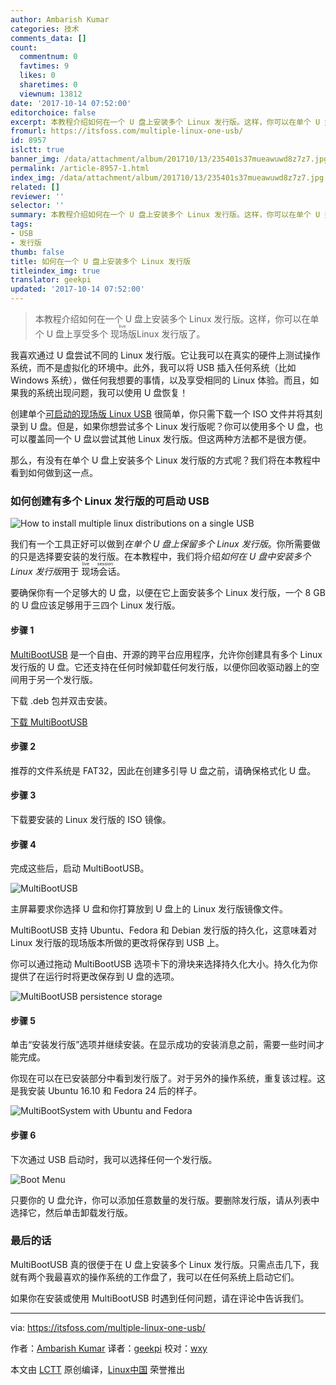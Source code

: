 ```yaml
---
author: Ambarish Kumar
categories: 技术
comments_data: []
count:
  commentnum: 0
  favtimes: 9
  likes: 0
  sharetimes: 0
  viewnum: 13812
date: '2017-10-14 07:52:00'
editorchoice: false
excerpt: 本教程介绍如何在一个 U 盘上安装多个 Linux 发行版。这样，你可以在单个 U 盘上享受多个现场版Linux 发行版了。
fromurl: https://itsfoss.com/multiple-linux-one-usb/
id: 8957
islctt: true
banner_img: /data/attachment/album/201710/13/235401s37mueawuwd8z7z7.jpg
permalink: /article-8957-1.html
index_img: /data/attachment/album/201710/13/235401s37mueawuwd8z7z7.jpg.thumb.jpg
related: []
reviewer: ''
selector: ''
summary: 本教程介绍如何在一个 U 盘上安装多个 Linux 发行版。这样，你可以在单个 U 盘上享受多个现场版Linux 发行版了。
tags:
- USB
- 发行版
thumb: false
title: 如何在一个 U 盘上安装多个 Linux 发行版
titleindex_img: true
translator: geekpi
updated: '2017-10-14 07:52:00'
---
```



> 
> 本教程介绍如何在一个 U 盘上安装多个 Linux 发行版。这样，你可以在单个 U 盘上享受多个<ruby> 现场版 <rt>  live </rt></ruby> Linux 发行版了。
> 
> 
> 


我喜欢通过 U 盘尝试不同的 Linux 发行版。它让我可以在真实的硬件上测试操作系统，而不是虚拟化的环境中。此外，我可以将 USB 插入任何系统（比如 Windows 系统），做任何我想要的事情，以及享受相同的 Linux 体验。而且，如果我的系统出现问题，我可以使用 U 盘恢复！


创建单个[可启动的现场版 Linux USB](https://itsfoss.com/create-live-usb-of-ubuntu-in-windows/) 很简单，你只需下载一个 ISO 文件并将其刻录到 U 盘。但是，如果你想尝试多个 Linux 发行版呢？你可以使用多个 U 盘，也可以覆盖同一个 U 盘以尝试其他 Linux 发行版。但这两种方法都不是很方便。


那么，有没有在单个 U 盘上安装多个 Linux 发行版的方式呢？我们将在本教程中看到如何做到这一点。


### 如何创建有多个 Linux 发行版的可启动 USB


![How to install multiple linux distributions on a single USB](/data/attachment/album/201710/13/235401s37mueawuwd8z7z7.jpg)


我们有一个工具正好可以做到*在单个 U 盘上保留多个 Linux 发行版*。你所需要做的只是选择要安装的发行版。在本教程中，我们将介绍*如何在 U 盘中安装多个 Linux 发行版*用于<ruby> 现场会话 <rt>  live session </rt></ruby>。


要确保你有一个足够大的 U 盘，以便在它上面安装多个 Linux 发行版，一个 8 GB 的 U 盘应该足够用于三四个 Linux 发行版。


#### 步骤 1


[MultiBootUSB](http://multibootusb.org/) 是一个自由、开源的跨平台应用程序，允许你创建具有多个 Linux 发行版的 U 盘。它还支持在任何时候卸载任何发行版，以便你回收驱动器上的空间用于另一个发行版。


下载 .deb 包并双击安装。


[下载 MultiBootUSB](https://github.com/mbusb/multibootusb/releases/download/v8.8.0/python3-multibootusb_8.8.0-1_all.deb)


#### 步骤 2


推荐的文件系统是 FAT32，因此在创建多引导 U 盘之前，请确保格式化 U 盘。


#### 步骤 3


下载要安装的 Linux 发行版的 ISO 镜像。


#### 步骤 4


完成这些后，启动 MultiBootUSB。


![MultiBootUSB](/data/attachment/album/201710/13/235401q6gpcvo5rdgx8gb6.png)


主屏幕要求你选择 U 盘和你打算放到 U 盘上的 Linux 发行版镜像文件。


MultiBootUSB 支持 Ubuntu、Fedora 和 Debian 发行版的持久化，这意味着对 Linux 发行版的现场版本所做的更改将保存到 USB 上。


你可以通过拖动 MultiBootUSB 选项卡下的滑块来选择持久化大小。持久化为你提供了在运行时将更改保存到 U 盘的选项。


![MultiBootUSB persistence storage](/data/attachment/album/201710/13/235402hme1x542pf01kp4z.png)


#### 步骤 5


单击“安装发行版”选项并继续安装。在显示成功的安装消息之前，需要一些时间才能完成。


你现在可以在已安装部分中看到发行版了。对于另外的操作系统，重复该过程。这是我安装 Ubuntu 16.10 和 Fedora 24 后的样子。


![MultiBootSystem with Ubuntu and Fedora](/data/attachment/album/201710/13/235402mny2gwa9414wq9hf.png)


#### 步骤 6


下次通过 USB 启动时，我可以选择任何一个发行版。


![Boot Menu](/data/attachment/album/201710/13/235402uphyxjnksnjynk6n.png)


只要你的 U 盘允许，你可以添加任意数量的发行版。要删除发行版，请从列表中选择它，然后单击卸载发行版。


### 最后的话


MultiBootUSB 真的很便于在 U 盘上安装多个 Linux 发行版。只需点击几下，我就有两个我最喜欢的操作系统的工作盘了，我可以在任何系统上启动它们。


如果你在安装或使用 MultiBootUSB 时遇到任何问题，请在评论中告诉我们。




---


via: <https://itsfoss.com/multiple-linux-one-usb/>


作者：[Ambarish Kumar](https://itsfoss.com/author/ambarish/) 译者：[geekpi](https://github.com/geekpi) 校对：[wxy](https://github.com/wxy)


本文由 [LCTT](https://github.com/LCTT/TranslateProject) 原创编译，[Linux中国](https://linux.cn/) 荣誉推出